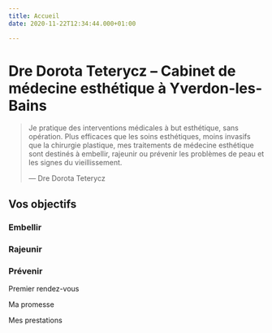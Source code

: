 ```yaml
---
title: Accueil
date: 2020-11-22T12:34:44.000+01:00

---
```

# Dre Dorota Teterycz – Cabinet de médecine esthétique à Yverdon-les-Bains

> Je pratique des interventions médicales à but esthétique, sans opération. Plus efficaces que les soins esthétiques, moins invasifs que la chirurgie plastique, mes traitements de médecine esthétique sont destinés à embellir, rajeunir ou prévenir les problèmes de peau et les signes du vieillissement.
>
> — Dre Dorota Teterycz

## Vos objectifs

### Embellir

### Rajeunir

### Prévenir

Premier rendez-vous

Ma promesse

Mes prestations